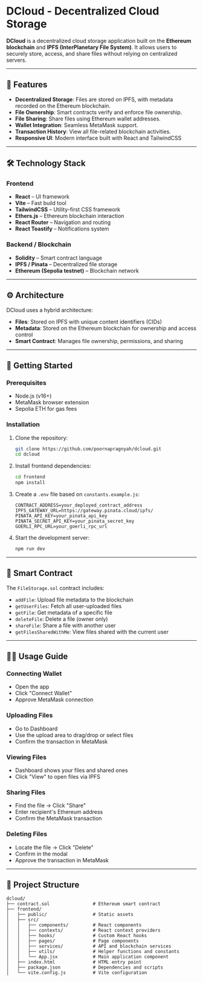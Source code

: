 # DCloud - Decentralized Cloud Storage

**DCloud** is a decentralized cloud storage application built on the **Ethereum blockchain** and **IPFS (InterPlanetary File System)**. It allows users to securely store, access, and share files without relying on centralized servers.

---

## 🚀 Features

- **Decentralized Storage**: Files are stored on IPFS, with metadata recorded on the Ethereum blockchain.
- **File Ownership**: Smart contracts verify and enforce file ownership.
- **File Sharing**: Share files using Ethereum wallet addresses.
- **Wallet Integration**: Seamless MetaMask support.
- **Transaction History**: View all file-related blockchain activities.
- **Responsive UI**: Modern interface built with React and TailwindCSS

---

## 🛠️ Technology Stack

### Frontend
- **React** – UI framework  
- **Vite** – Fast build tool  
- **TailwindCSS** – Utility-first CSS framework  
- **Ethers.js** – Ethereum blockchain interaction  
- **React Router** – Navigation and routing  
- **React Toastify** – Notifications system  

### Backend / Blockchain
- **Solidity** – Smart contract language  
- **IPFS / Pinata** – Decentralized file storage  
- **Ethereum (Sepolia testnet)** – Blockchain network  

---

## ⚙️ Architecture

DCloud uses a hybrid architecture:

- **Files**: Stored on IPFS with unique content identifiers (CIDs)
- **Metadata**: Stored on the Ethereum blockchain for ownership and access control
- **Smart Contract**: Manages file ownership, permissions, and sharing

---

## 🚧 Getting Started

### Prerequisites

- Node.js (v16+)
- MetaMask browser extension
- Sepolia ETH for gas fees

### Installation

1. Clone the repository:
   ```bash
   git clone https://github.com/poornapragnyah/dcloud.git
   cd dcloud
   ```

2. Install frontend dependencies:
   ```bash
   cd frontend
   npm install
   ```

3. Create a `.env` file based on `constants.example.js`:
   ```env
   CONTRACT_ADDRESS=your_deployed_contract_address
   IPFS_GATEWAY_URL=https://gateway.pinata.cloud/ipfs/
   PINATA_API_KEY=your_pinata_api_key
   PINATA_SECRET_API_KEY=your_pinata_secret_key
   GOERLI_RPC_URL=your_goerli_rpc_url
   ```

4. Start the development server:
   ```bash
   npm run dev
   ```

---

## 🧠 Smart Contract

The `FileStorage.sol` contract includes:

- `addFile`: Upload file metadata to the blockchain
- `getUserFiles`: Fetch all user-uploaded files
- `getFile`: Get metadata of a specific file
- `deleteFile`: Delete a file (owner only)
- `shareFile`: Share a file with another user
- `getFilesSharedWithMe`: View files shared with the current user

---

## 🧑‍💻 Usage Guide

### Connecting Wallet
- Open the app
- Click "Connect Wallet"
- Approve MetaMask connection

### Uploading Files
- Go to Dashboard
- Use the upload area to drag/drop or select files
- Confirm the transaction in MetaMask

### Viewing Files
- Dashboard shows your files and shared ones
- Click "View" to open files via IPFS

### Sharing Files
- Find the file → Click "Share"
- Enter recipient's Ethereum address
- Confirm the MetaMask transaction

### Deleting Files
- Locate the file → Click "Delete"
- Confirm in the modal
- Approve the transaction in MetaMask

---

## 📁 Project Structure

```
dcloud/
├── contract.sol                # Ethereum smart contract
├── frontend/
│   ├── public/                 # Static assets
│   ├── src/
│   │   ├── components/         # React components 
│   │   ├── contexts/           # React context providers
│   │   ├── hooks/              # Custom React hooks
│   │   ├── pages/              # Page components
│   │   ├── services/           # API and blockchain services
│   │   ├── utils/              # Helper functions and constants
│   │   └── App.jsx             # Main application component
│   ├── index.html              # HTML entry point
│   ├── package.json            # Dependencies and scripts
│   └── vite.config.js          # Vite configuration
```
